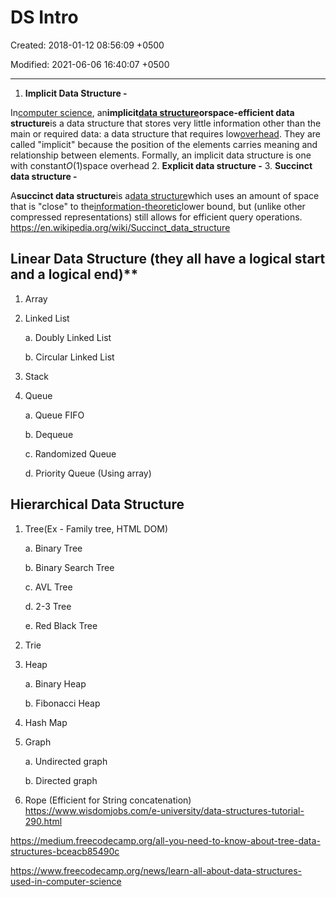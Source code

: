 # DS Intro

Created: 2018-01-12 08:56:09 +0500

Modified: 2021-06-06 16:40:07 +0500

---

1.  **Implicit Data Structure -**

In[computer science](https://en.wikipedia.org/wiki/Computer_science), an**implicit[data structure](https://en.wikipedia.org/wiki/Data_structure)**or**space-efficient data structure**is a data structure that stores very little information other than the main or required data: a data structure that requires low[overhead](https://en.wikipedia.org/wiki/Overhead_(computing)). They are called "implicit" because the position of the elements carries meaning and relationship between elements.
Formally, an implicit data structure is one with constant*O*(1)space overhead
2.  **Explicit data structure -**
3.  **Succinct data structure -**

A**succinct data structure**is a[data structure](https://en.wikipedia.org/wiki/Data_structure)which uses an amount of space that is "close" to the[information-theoretic](https://en.wikipedia.org/wiki/Information-theoretic)lower bound, but (unlike other compressed representations) still allows for efficient query operations.
<https://en.wikipedia.org/wiki/Succinct_data_structure>

## Linear Data Structure (they all have a logical start and a logical end)**

1.  Array

2.  Linked List

    a.  Doubly Linked List

    b.  Circular Linked List

3.  Stack

4.  Queue

    a.  Queue FIFO

    b.  Dequeue

    c.  Randomized Queue

    d.  Priority Queue (Using array)
## Hierarchical Data Structure

1.  Tree(Ex - Family tree, HTML DOM)

    a.  Binary Tree

    b.  Binary Search Tree

    c.  AVL Tree

    d.  2-3 Tree

    e.  Red Black Tree

2.  Trie

3.  Heap

    a.  Binary Heap

    b.  Fibonacci Heap

4.  Hash Map

5.  Graph

    a.  Undirected graph

    b.  Directed graph

6.  Rope (Efficient for String concatenation)
<https://www.wisdomjobs.com/e-university/data-structures-tutorial-290.html>

<https://medium.freecodecamp.org/all-you-need-to-know-about-tree-data-structures-bceacb85490c>

<https://www.freecodecamp.org/news/learn-all-about-data-structures-used-in-computer-science>
